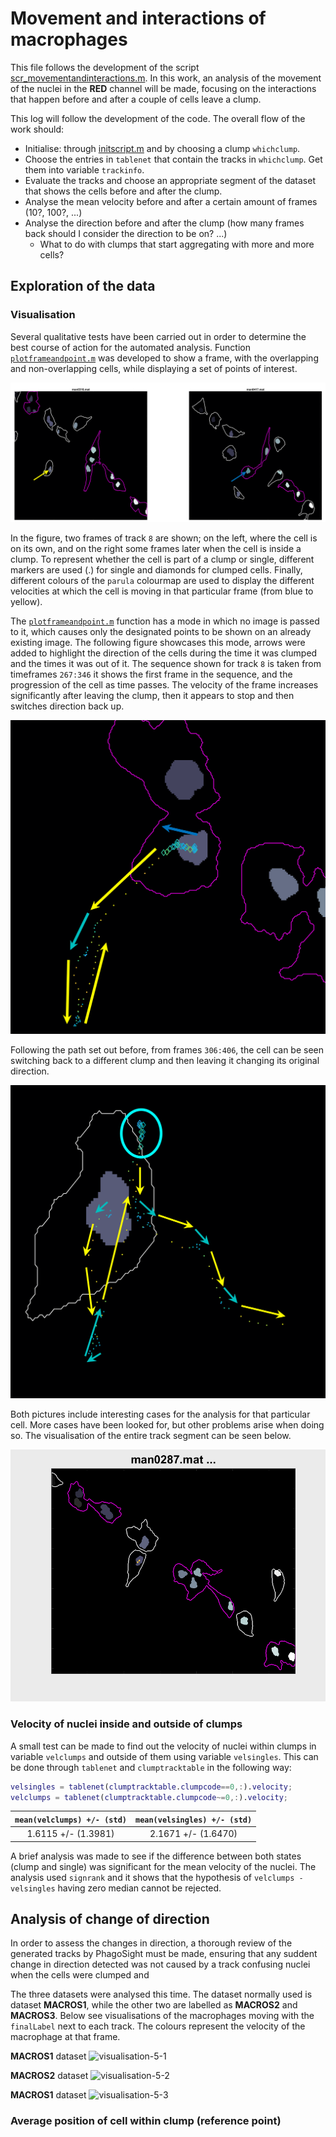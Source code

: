 # Movement and interactions of macrophages
This file follows the development of the script
[scr_movementandinteractions.m](../scr_movementandinteractions.m).
In this work, an analysis of the movement of the nuclei in the
**RED** channel will be made, focusing on the interactions that
happen before and after a couple of cells leave a clump.

This log will follow the development of the code. The overall flow
of the work should:
+ Initialise: through [initscript.m](../initscript.m) and by
  choosing a clump `whichclump`.
+ Choose the entries in `tablenet` that contain the tracks in
  `whichclump`. Get them into variable `trackinfo`.
+ Evaluate the tracks and choose an appropriate segment of the
  dataset that shows the cells before and after the clump.
+ Analyse the mean velocity before and after a certain amount of
  frames (10?, 100?, ...)
+ Analyse the direction before and after the clump (how many frames
  back should I consider the direction to be on? ...)
  + What to do with clumps that start aggregating with more and more cells?

## Exploration of the data
### Visualisation
Several qualitative tests have been carried out in order to determine the
best course of action for the automated analysis.
Function [`plotframeandpoint.m`](../plotframeandpoint.m) was developed
to show a frame, with the overlapping and non-overlapping cells, while
displaying a set of points of interest.

![visualisation-1](../figs/visualisation-log1.png)

In the figure, two frames of track `8` are shown; on the left, where the
cell is on its own, and on the right some frames later when the cell is
inside a clump. To represent whether the cell is part of a clump or single,
different markers are used (.) for single and diamonds for clumped cells.
Finally, different colours of the `parula` colourmap are used to display
the different velocities at which the cell is moving in that particular
frame (from blue to yellow).

The [`plotframeandpoint.m`](../plotframeandpoint.m) function has a mode
in which no image is passed to it, which causes only the designated points
to be shown on an already existing image. The following figure showcases
this mode, arrows were added to highlight the direction of the cells during
the time it was clumped and the times it was out of it. The sequence shown
for track `8` is taken from timeframes `267:346` it shows the first frame
in the sequence, and the progression of the cell as time passes. The
velocity of the frame increases significantly after leaving the clump, then
it appears to stop and then switches direction back up.

![visualisation-2](../figs/visualisation-log2.png)

Following the path set out before, from frames `306:406`, the cell can be
seen switching back to a different clump and then leaving it changing its
original direction.

![visualisation-3](../figs/visualisation-log3.png)

Both pictures include interesting cases for the analysis for that particular
cell. More cases have been looked for, but other problems arise when doing
so. The visualisation of the entire track segment can be seen below.

![visualisation-4](../figs/visualisation-log4.gif)


### Velocity of nuclei inside and outside of clumps
A small test can be made to find out the velocity of nuclei within clumps
in variable `velclumps` and outside of them using variable `velsingles`.
This can be done through `tablenet` and `clumptracktable` in the following
way:
```Matlab
velsingles = tablenet(clumptracktable.clumpcode==0,:).velocity;
velclumps = tablenet(clumptracktable.clumpcode~=0,:).velocity;
```

| `mean(velclumps) +/- (std)` | `mean(velsingles) +/- (std)` |
|:-----------------:|:------------------:|
| 1.6115 +/- (1.3981) | 2.1671 +/- (1.6470) |

A brief analysis was made to see if the difference between both states
(clump and single) was significant for the mean velocity of the nuclei.
The analysis used `signrank` and it shows that the hypothesis of
`velclumps - velsingles` having zero median cannot be rejected.

## Analysis of change of direction
In order to assess the changes in direction, a thorough review of the 
generated tracks by PhagoSight must be made, ensuring that any suddent 
change in direction detected was not caused by a track confusing nuclei 
when the cells were clumped and 

The three datasets were analysed this time. The dataset normally used 
is dataset **MACROS1**, while the other two are labelled as **MACROS2**
and **MACROS3**. Below see visualisations of the macrophages moving with 
the `finalLabel` next to each track. The colours represent the velocity 
of the macrophage at that frame.

**MACROS1** dataset
![visualisation-5-1](../figs/visualisation-macros1.gif)

**MACROS2** dataset
![visualisation-5-2](../figs/visualisation-macros2.gif)

**MACROS1** dataset
![visualisation-5-3](../figs/visualisation-macros3.gif)

### Average position of cell within clump (reference point)
